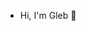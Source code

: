 - Hi, I'm Gleb 👋

<!--
**GlebChumachenko/glebchumachenko** is a ✨ _special_ ✨ repository because its `README.md` (this file) appears on your GitHub profile.

- 🔭 I’m currently working on Swift project
- 🌱 I’m currently learning Swift and Vue.js
- 👯 I’m looking to collaborate on iOS development
- 📫 How to reach me: glebchum17@

